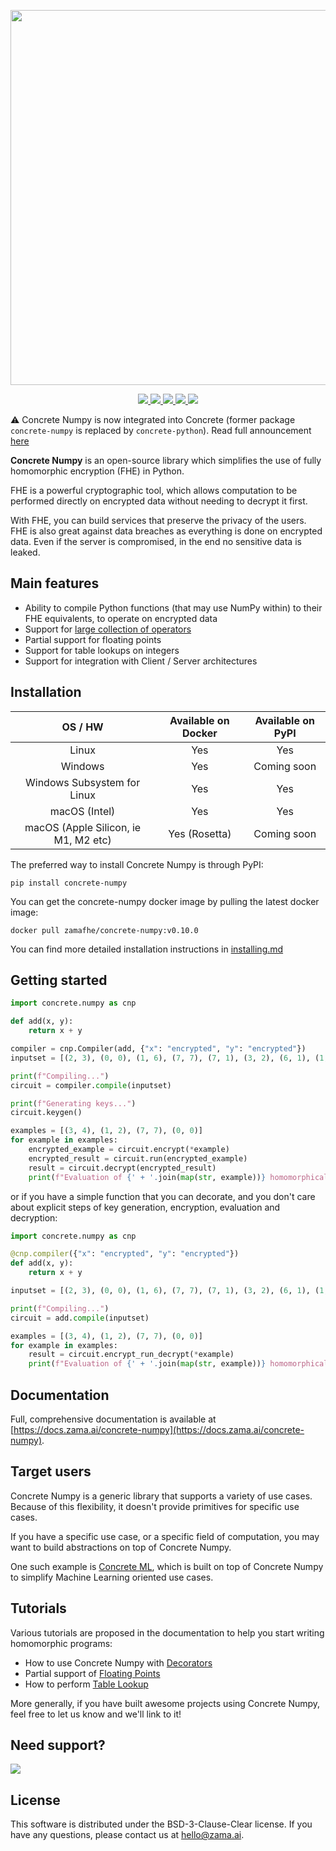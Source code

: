 <p align="center">
<!-- product name logo -->
  <img width=600 src="https://user-images.githubusercontent.com/5758427/193612313-6b1124c7-8e3e-4e23-8b8c-57fd43b17d4f.png">
</p>

<p align="center">
<!-- Version badge using shields.io -->
  <a href="https://github.com/zama-ai/concrete-numpy/releases">
    <img src="https://img.shields.io/github/v/release/zama-ai/concrete-numpy?style=flat-square">
  </a>
<!-- Link to docs badge using shields.io -->
  <a href="https://docs.zama.ai/concrete-numpy/">
    <img src="https://img.shields.io/badge/read-documentation-yellow?style=flat-square">
  </a>
<!-- Community forum badge using shields.io -->
  <a href="https://community.zama.ai/c/concrete-numpy">
    <img src="https://img.shields.io/badge/community%20forum-online-brightgreen?style=flat-square">
  </a>
<!-- Open source badge using shields.io -->
  <a href="https://docs.zama.ai/concrete-numpy/developer/contributing">
    <img src="https://img.shields.io/badge/we're%20open%20source-contributing.md-blue?style=flat-square">
  </a>
<!-- Follow on twitter badge using shields.io -->
  <a href="https://twitter.com/zama_fhe">
    <img src="https://img.shields.io/badge/follow-zama_fhe-blue?logo=twitter&style=flat-square">
  </a>
</p>

:warning: Concrete Numpy is now integrated into Concrete (former package `concrete-numpy` is replaced by `concrete-python`). Read full announcement [here](https://www.zama.ai/post/announcing-concrete-v1-0-0)

**Concrete Numpy** is an open-source library which simplifies the use of fully homomorphic encryption (FHE) in Python.

FHE is a powerful cryptographic tool, which allows computation to be performed directly on encrypted data without needing to decrypt it first.

With FHE, you can build services that preserve the privacy of the users. FHE is also great against data breaches as everything is done on encrypted data. Even if the server is compromised, in the end no sensitive data is leaked.

## Main features

- Ability to compile Python functions (that may use NumPy within) to their FHE equivalents, to operate on encrypted data
- Support for [large collection of operators](https://docs.zama.ai/concrete-numpy/getting-started/compatibility)
- Partial support for floating points
- Support for table lookups on integers
- Support for integration with Client / Server architectures

## Installation

|               OS / HW                | Available on Docker | Available on PyPI |
| :----------------------------------: | :-----------------: | :--------------: |
|                Linux                 |         Yes         |       Yes        |
|               Windows                |         Yes         |   Coming soon    |
|     Windows Subsystem for Linux      |         Yes         |       Yes        |
|            macOS (Intel)             |         Yes         |       Yes        |
| macOS (Apple Silicon, ie M1, M2 etc) |    Yes (Rosetta)    |   Coming soon    |


The preferred way to install Concrete Numpy is through PyPI:

```shell
pip install concrete-numpy
```

You can get the concrete-numpy docker image by  pulling the latest docker image:

```shell
docker pull zamafhe/concrete-numpy:v0.10.0
```

You can find more detailed installation instructions in [installing.md](docs/getting-started/installing.md)

## Getting started

```python
import concrete.numpy as cnp

def add(x, y):
    return x + y

compiler = cnp.Compiler(add, {"x": "encrypted", "y": "encrypted"})
inputset = [(2, 3), (0, 0), (1, 6), (7, 7), (7, 1), (3, 2), (6, 1), (1, 7), (4, 5), (5, 4)]

print(f"Compiling...")
circuit = compiler.compile(inputset)

print(f"Generating keys...")
circuit.keygen()

examples = [(3, 4), (1, 2), (7, 7), (0, 0)]
for example in examples:
    encrypted_example = circuit.encrypt(*example)
    encrypted_result = circuit.run(encrypted_example)
    result = circuit.decrypt(encrypted_result)
    print(f"Evaluation of {' + '.join(map(str, example))} homomorphically = {result}")
```

or if you have a simple function that you can decorate, and you don't care about explicit steps of key generation, encryption, evaluation and decryption:

```python
import concrete.numpy as cnp

@cnp.compiler({"x": "encrypted", "y": "encrypted"})
def add(x, y):
    return x + y

inputset = [(2, 3), (0, 0), (1, 6), (7, 7), (7, 1), (3, 2), (6, 1), (1, 7), (4, 5), (5, 4)]

print(f"Compiling...")
circuit = add.compile(inputset)

examples = [(3, 4), (1, 2), (7, 7), (0, 0)]
for example in examples:
    result = circuit.encrypt_run_decrypt(*example)
    print(f"Evaluation of {' + '.join(map(str, example))} homomorphically = {result}")
```

## Documentation

Full, comprehensive documentation is available at [https://docs.zama.ai/concrete-numpy](https://docs.zama.ai/concrete-numpy).

## Target users

Concrete Numpy is a generic library that supports a variety of use cases. Because of this flexibility,
it doesn't provide primitives for specific use cases.

If you have a specific use case, or a specific field of computation, you may want to build abstractions on top of Concrete Numpy.

One such example is [Concrete ML](https://github.com/zama-ai/concrete-ml), which is built on top of Concrete Numpy to simplify Machine Learning oriented use cases.

## Tutorials

Various tutorials are proposed in the documentation to help you start writing homomorphic programs:

- How to use Concrete Numpy with [Decorators](https://docs.zama.ai/concrete-numpy/tutorials/decorator)
- Partial support of [Floating Points](https://docs.zama.ai/concrete-numpy/tutorials/floating_points)
- How to perform [Table Lookup](https://docs.zama.ai/concrete-numpy/tutorials/table_lookups)

More generally, if you have built awesome projects using Concrete Numpy, feel free to let us know and we'll link to it!

## Need support?

<a target="_blank" href="https://community.zama.ai">
  <img src="https://user-images.githubusercontent.com/5758427/191792238-b132e413-05f9-4fee-bee3-1371f3d81c28.png">
</a>

## License

This software is distributed under the BSD-3-Clause-Clear license. If you have any questions, please contact us at hello@zama.ai.
